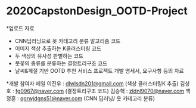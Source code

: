# 2020CapstonDesign_OOTD-Project

*업로드 자료
   - CNN딥러닝으로 옷 카테고리 분류 알고리즘 코드
   - 이미지 색상 추출하는 K클러스터링 코드
   - 두 색상의 유사성 판별하는 코드
   - 붓꽃의 종류를 분류하는 결정트리구조 코드
   - 날씨&계절 기반 OOTD 추천 서비스 프로젝트 개발 명세서, 요구사항 등의 자료



*개발 참여자 메일
 이진우 : dlwlsdn201@gmail.com (색상 클러스터링K 추출)
 김성호 : fg0967@naver.com   (결정트리구조 코드)
 김승혁 : zldnl9070@naver.com
 백정훈 : qorwjdgns51@naver.com (CNN 딥러닝/ 옷 카테고리 분류)
